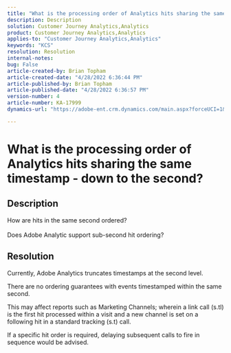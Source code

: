 ```yaml
---
title: "What is the processing order of Analytics hits sharing the same timestamp - down to the second?"
description: Description
solution: Customer Journey Analytics,Analytics
product: Customer Journey Analytics,Analytics
applies-to: "Customer Journey Analytics,Analytics"
keywords: "KCS"
resolution: Resolution
internal-notes: 
bug: False
article-created-by: Brian Topham
article-created-date: "4/28/2022 6:36:44 PM"
article-published-by: Brian Topham
article-published-date: "4/28/2022 6:36:57 PM"
version-number: 4
article-number: KA-17999
dynamics-url: "https://adobe-ent.crm.dynamics.com/main.aspx?forceUCI=1&pagetype=entityrecord&etn=knowledgearticle&id=228cd325-22c7-ec11-a7b6-0022480a1b03"

---
```

# What is the processing order of Analytics hits sharing the same timestamp - down to the second?

## Description

How are hits in the same second ordered?<br><br>Does Adobe Analytic support sub-second hit ordering?

## Resolution


Currently, Adobe Analytics truncates timestamps at the second level.

There are no ordering guarantees with events timestamped within the same second.

This may affect reports such as Marketing Channels; wherein a link call (s.tl) is the first hit processed within a visit and a new channel is set on a following hit in a standard tracking (s.t) call.

If a specific hit order is required, delaying subsequent calls to fire in sequence would be advised.
